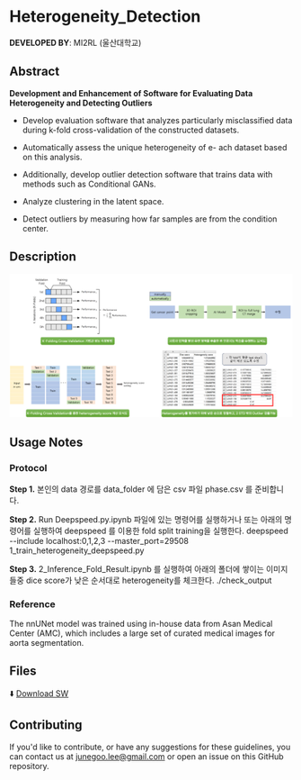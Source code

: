# Heterogeneity_Detection

 
**DEVELOPED BY**: MI2RL (울산대학교)


## Abstract


**Development and Enhancement of Software for Evaluating Data Heterogeneity and Detecting Outliers**

- Develop evaluation software that analyzes particularly misclassified data during k-fold cross-validation of the constructed datasets.

- Automatically assess the unique heterogeneity of e- ach dataset based on this analysis.

- Additionally, develop outlier detection software that trains data with methods such as Conditional GANs.

- Analyze clustering in the latent space.

- Detect outliers by measuring how far samples are from the condition center.


## Description

![model_description](heterogeneity_sw.png)

## Usage Notes

### Protocol

**Step 1.** 본인의 data 경로를 data_folder 에 담은 csv 파일 phase.csv 를 준비합니다.

**Step 2.** Run Deepspeed.py.ipynb 파일에 있는 명령어를 실행하거나 또는 아래의 명령어를 실행하여 deepspeed 를 이용한 fold split training을 실행한다.
	deepspeed --include localhost:0,1,2,3 --master_port=29508 1_train_heterogeneity_deepspeed.py

**Step 3.** 2_Inference_Fold_Result.ipynb 를 실행하여 아래의 폴더에 쌓이는 이미지들중 dice score가 낮은 순서대로 heterogeneity를 체크한다.
	./check_output





### Reference

The nnUNet model was trained using in-house data from Asan Medical Center (AMC), which includes a large set of curated medical images for aorta segmentation.



## Files
⬇️ [Download SW](https://github.com/mi2rl/DataCuration/tree/386eafa30667b9558f4d24ee702955b75d36a4fd/Heterogeneity_Detection)

## Contributing

If you'd like to contribute, or have any suggestions for these guidelines, you can contact us at junegoo.lee@gmail.com or open an issue on this GitHub repository.
